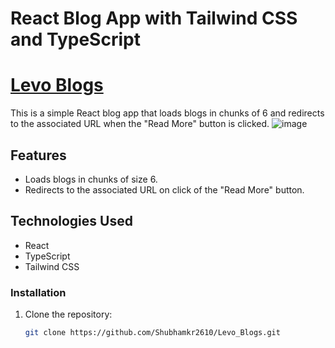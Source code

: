 # React Blog App with Tailwind CSS and TypeScript
# [Levo Blogs](https://levo-blogs.vercel.app/) 
This is a simple React blog app that loads blogs in chunks of 6 and redirects to the associated URL when the "Read More" button is clicked.
![image](https://github.com/Shubhamkr2610/Levo_Blogs/assets/91511639/e49de9cf-2899-4339-9a42-17ea10bf8f3c)

## Features

- Loads blogs in chunks of size 6.
- Redirects to the associated URL on click of the "Read More" button.

## Technologies Used

- React
- TypeScript
- Tailwind CSS

### Installation

1. Clone the repository:

   ```bash
   git clone https://github.com/Shubhamkr2610/Levo_Blogs.git

